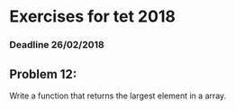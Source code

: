 # Exercises for tet 2018
### Deadline 26/02/2018

## Problem 12: 
Write a function that returns the largest element in a array.
